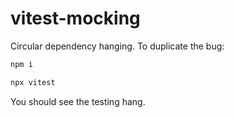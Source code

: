 # vitest-mocking

Circular dependency hanging.
To duplicate the bug:

```bash
npm i

npx vitest
```

You should see the testing hang.
